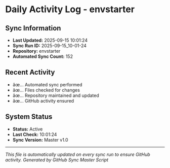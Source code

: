 ﻿# Daily Activity Log - envstarter

## Sync Information
- **Last Updated:** 2025-09-15 10:01:24
- **Sync Run ID:** 2025-09-15_10-01-24
- **Repository:** envstarter
- **Automated Sync Count:** 152

## Recent Activity
- âœ… Automated sync performed
- âœ… Files checked for changes
- âœ… Repository maintained and updated
- âœ… GitHub activity ensured

## System Status
- **Status:** Active
- **Last Check:** 10:01:24
- **Sync Version:** Master v1.0

---
*This file is automatically updated on every sync run to ensure GitHub activity.*
*Generated by GitHub Sync Master Script*
